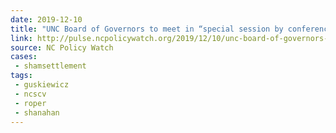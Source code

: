 ```yaml
---
date: 2019-12-10
title: "UNC Board of Governors to meet in “special session by conference call” following Silent Sam settlement"
link: http://pulse.ncpolicywatch.org/2019/12/10/unc-board-of-governors-to-meet-in-special-session-by-conference-call-following-silent-sam-settlement-controversy/
source: NC Policy Watch
cases:
 - shamsettlement
tags:
 - guskiewicz
 - ncscv
 - roper
 - shanahan
---
```


